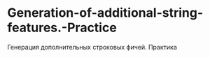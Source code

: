 # Generation-of-additional-string-features.-Practice
Генерация дополнительных строковых фичей. Практика
